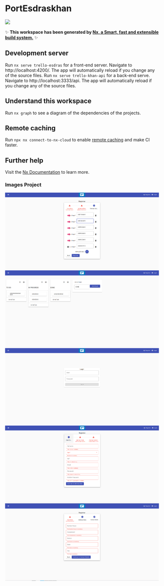 # PortEsdraskhan

<a href="https://nx.dev" target="_blank" rel="noreferrer"><img src="https://raw.githubusercontent.com/nrwl/nx/master/images/nx-logo.png" width="45"></a>


✨ **This workspace has been generated by [Nx, a Smart, fast and extensible build system.](https://nx.dev)** ✨

## Development server

Run `nx serve trello-esdras` for a front-end server. Navigate to http://localhost:4200/. The app will automatically reload if you change any of the source files.
Run `nx serve trello-khan-api` for a back-end serve. Navigate to http://localhost:3333/api. The app will automatically reload if you change any of the source files.
## Understand this workspace

Run `nx graph` to see a diagram of the dependencies of the projects.

## Remote caching

Run `npx nx connect-to-nx-cloud` to enable [remote caching](https://nx.app) and make CI faster.

## Further help

Visit the [Nx Documentation](https://nx.dev) to learn more.

### Images Project
![REGISTRAR3.png](readme.images%2FREGISTRAR3.png)
![KANBAN INITIAL.png](readme.images%2FKANBAN%20INITIAL.png)
![LOGIN.png](readme.images%2FLOGIN.png)
![REGISTRAR.png](readme.images%2FREGISTRAR.png)
![REGISTRAR2.png](readme.images%2FREGISTRAR2.png)
